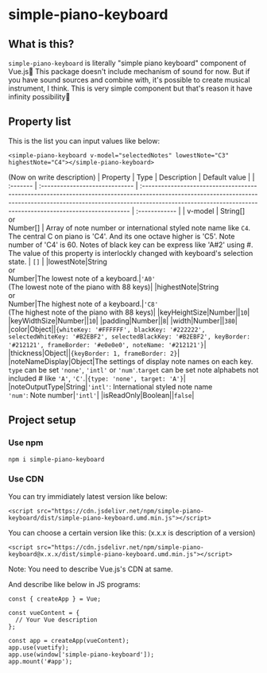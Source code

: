 # simple-piano-keyboard

## What is this?

`simple-piano-keyboard` is literally "simple piano keyboard" component of Vue.js🤣
This package doesn't include mechanism of sound for now. But if you have sound sources and combine with, it's possible to create musical instrument, I think.
This is very simple component but that's reason it have infinity possibility🤩

## Property list

This is the list you can input values like below:

```
<simple-piano-keyboard v-model="selectedNotes" lowestNote="C3" highestNote="C4"></simple-piano-keyboard>
```

(Now on write description)
| Property | Type | Description | Default value |
| :------- | :----------------------------- | :-------------------------------------------------------------------------------------------------------------------------------------------------------------------------------------------------------------------------------------- | :------------ |
| v-model | String[]<br/> or <br/>Number[] | Array of note number or international styled note name like `C4`.<br/>The central C on piano is 'C4'. And its one octave higher is 'C5'. Note number of 'C4' is 60. Notes of black key can be express like 'A#2' using #. <br/>The value of this property is interlockly changed with keyboard's selection state. | `[]` |
|lowestNote|String<br/> or <br/>Number|The lowest note of a keyboard.|`'A0'`<br/>(The lowest note of the piano with 88 keys)|
|highestNote|String<br/> or <br/>Number|The highest note of a keyboard.|`'C8'`<br/>(The highest note of the piano with 88 keys)|
|keyHeightSize|Number||`10`|
|keyWidthSize|Number||`10`|
|padding|Number||`8`|
|width|Number||`380`|
|color|Object||`{whiteKey: '#FFFFFF', blackKey: '#222222', selectedWhiteKey: '#B2EBF2', selectedBlackKey: '#B2EBF2', keyBorder: '#212121', frameBorder: '#e0e0e0', noteName: '#212121'}`|
|thickness|Object||`{keyBorder: 1, frameBorder: 2}`|
|noteNameDisplay|Object|The settings of display note names on each key. `type` can be set `'none'`, `'intl'` or `'num'`.`target` can be set note alphabets not included # like `'A'`, `'C'`.|`{type: 'none', target: 'A'}`|
|noteOutputType|String|`'intl'`: International styled note name<br/>`'num'`: Note number|`'intl'`|
|isReadOnly|Boolean||`false`|

## Project setup

### Use npm

```
npm i simple-piano-keyboard
```

### Use CDN

You can try immidiately latest version like below:

```
<script src="https://cdn.jsdelivr.net/npm/simple-piano-keyboard/dist/simple-piano-keyboard.umd.min.js"></script>
```

You can choose a certain version like this:
(x.x.x is description of a version)

```
<script src="https://cdn.jsdelivr.net/npm/simple-piano-keyboard@x.x.x/dist/simple-piano-keyboard.umd.min.js"></script>
```

Note: You need to describe Vue.js's CDN at same.

And describe like below in JS programs:

```
const { createApp } = Vue;

const vueContent = {
  // Your Vue description
};

const app = createApp(vueContent);
app.use(vuetify);
app.use(window['simple-piano-keyboard']);
app.mount('#app');
```
